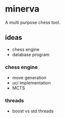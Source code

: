 # minerva

A multi purpose chess tool.

## ideas

* chess engine
* database program


### chess engine

* move generation
* uci implementation
* MCTS

### threads

* boost vs std threads


